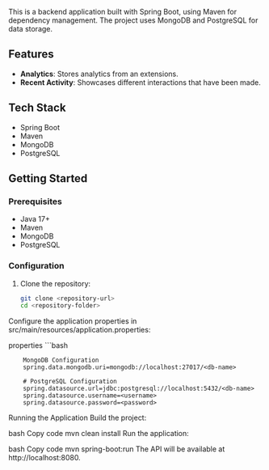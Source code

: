 This is a backend application built with Spring Boot, using Maven for dependency management. The project uses MongoDB and PostgreSQL for data storage.

## Features

- **Analytics**: Stores analytics from an extensions.
- **Recent Activity**: Showcases different interactions that have been made.

## Tech Stack

- Spring Boot
- Maven
- MongoDB
- PostgreSQL

## Getting Started

### Prerequisites

- Java 17+
- Maven
- MongoDB
- PostgreSQL

### Configuration

1. Clone the repository:

   ```bash
   git clone <repository-url>
   cd <repository-folder>

Configure the application properties in src/main/resources/application.properties:

properties
    ```bash

        MongoDB Configuration
        spring.data.mongodb.uri=mongodb://localhost:27017/<db-name>
        
        # PostgreSQL Configuration
        spring.datasource.url=jdbc:postgresql://localhost:5432/<db-name>
        spring.datasource.username=<username>
        spring.datasource.password=<password>

Running the Application
Build the project:

bash
Copy code
mvn clean install
Run the application:

bash
Copy code
mvn spring-boot:run
The API will be available at http://localhost:8080.